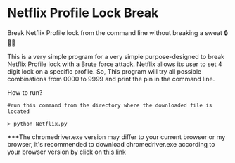 # Netflix Profile Lock Break
Break Netflix Profile lock from the command line without breaking a sweat 🔒📁📄

This is a very simple program for a very simple purpose-designed to break Netflix Profile lock with a Brute force attack. 
Netflix allows its user to set 4 digit lock on a specific profile. So, This program will try all possible combinations from 0000 to 9999 and print the pin in the command line.

How to run?
```
#run this command from the directory where the downloaded file is located

> python Netflix.py
```

***The chromedriver.exe version may differ to your current browser or my browser, it's recommended to download chromedriver.exe according to your browser version by click on [this link](https://chromedriver.chromium.org/downloads)
